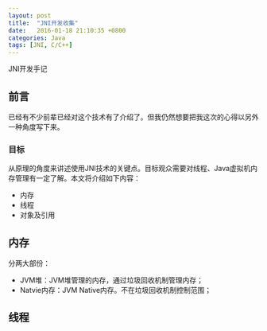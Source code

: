```yaml
---
layout: post
title:  "JNI开发收集"
date:   2016-01-18 21:10:35 +0800
categories: Java
tags: [JNI, C/C++]
---
```


JNI开发手记

## 前言

已经有不少前辈已经对这个技术有了介绍了。但我仍然想要把我这次的心得以另外一种角度写下来。

### 目标

从原理的角度来讲述使用JNI技术的关键点。目标观众需要对线程、Java虚拟机内存管理有一定了解。本文将介绍如下内容：

* 内存
* 线程
* 对象及引用

## 内存

分两大部份：
* JVM堆：JVM堆管理的内存，通过垃圾回收机制管理内存；
* Natvie内存：JVM Native内存。不在垃圾回收机制控制范围；

## 线程
